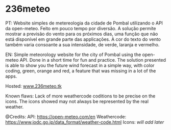 # 236meteo

PT:
Website simples de metereologia da cidade de Pombal utilizando o API da open-meteo.  Feito em pouco tempo por diversão. A solução permite mostrar a previsão do vento para os próximos dias, uma função que não está disponível em grande parte das applicações. A cor do texto do vento também varia consoante a sua intensidade, de verde, laranja e vermelho.

EN: 
Simple meteorology website for the city of Pombal using the open-meteo API. Done in a short time for fun and practice. The solution presented is able to show you the future wind forecast in a simple way, with color coding, green, orange and red, a feature that was missing in a lot of the apps.

Hosted: www.236meteo.tk

Known flaws: Lack of more weathercode coditions to be precise on the icons. The icons showed may not always be represented by the real weather.

@Credits:
API: https://open-meteo.com/en
Weathercode: https://www.jodc.go.jp/data_format/weather-code.html
Icons: *will add later* 



